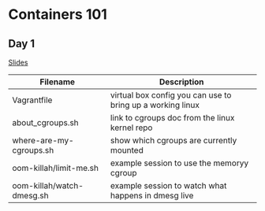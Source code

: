 # Containers 101

## Day 1 

[Slides](https://docs.google.com/presentation/d/11n4FOP2eFM4mixWHYMMwUPJ8Els58WG0Jrbb7QV9E7I/edit?usp=sharing)

 Filename | Description |
--------- | -------------
Vagrantfile | virtual box config you can use to bring up a working linux |
about_cgroups.sh | link to cgroups doc from the linux kernel repo |
where-are-my-cgroups.sh | show which cgroups are currently mounted |
oom-killah/limit-me.sh | example session to use the memoryy cgroup |
oom-killah/watch-dmesg.sh | example session to watch what happens in dmesg live |

